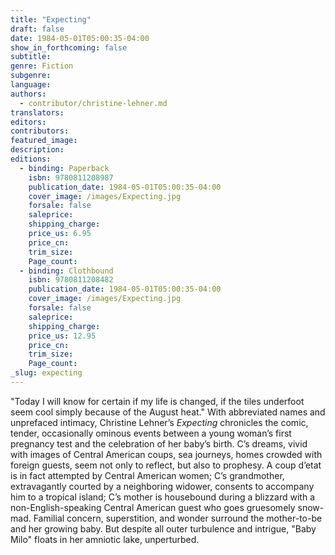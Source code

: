 ```yaml
---
title: "Expecting"
draft: false
date: 1984-05-01T05:00:35-04:00
show_in_forthcoming: false
subtitle:
genre: Fiction
subgenre:
language:
authors:
  - contributor/christine-lehner.md
translators:
editors:
contributors:
featured_image:
description:
editions:
  - binding: Paperback
    isbn: 9780811208987
    publication_date: 1984-05-01T05:00:35-04:00
    cover_image: /images/Expecting.jpg
    forsale: false
    saleprice:
    shipping_charge:
    price_us: 6.95
    price_cn:
    trim_size:
    Page_count:
  - binding: Clothbound
    isbn: 9780811208482
    publication_date: 1984-05-01T05:00:35-04:00
    cover_image: /images/Expecting.jpg
    forsale: false
    saleprice:
    shipping_charge:
    price_us: 12.95
    price_cn:
    trim_size:
    Page_count:
_slug: expecting
---
```


"Today I will know for certain if my life is changed, if the tiles underfoot seem cool simply because of the August heat." With abbreviated names and unprefaced intimacy, Christine Lehner’s _Expecting_ chronicles the comic, tender, occasionally ominous events between a young woman’s first pregnancy test and the celebration of her baby’s birth. C’s dreams, vivid with images of Central American coups, sea journeys, homes crowded with foreign guests, seem not only to reflect, but also to prophesy. A coup d’etat is in fact attempted by Central American women; C’s grandmother, extravagantly courted by a neighboring widower, consents to accompany him to a tropical island; C’s mother is housebound during a blizzard with a non-English-speaking Central American guest who goes gruesomely snow-mad. Familial concern, superstition, and wonder surround the mother-to-be and her growing baby. But despite all outer turbulence and intrigue, "Baby Milo" floats in her amniotic lake, unperturbed.

